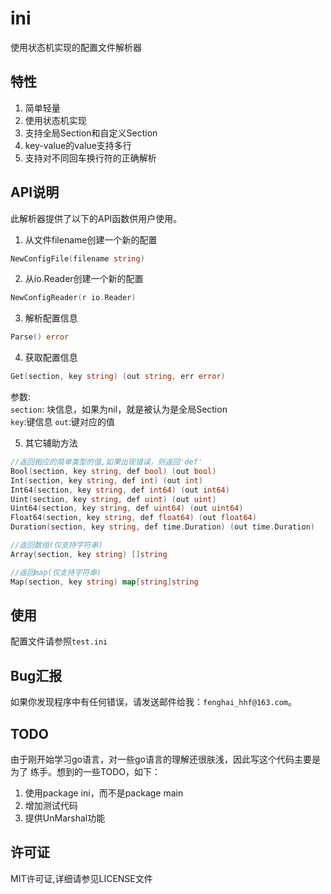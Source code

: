 # ini
使用状态机实现的配置文件解析器

## 特性
1. 简单轻量
2. 使用状态机实现
3. 支持全局Section和自定义Section
4. key-value的value支持多行
5. 支持对不同回车换行符的正确解析

## API说明
此解析器提供了以下的API函数供用户使用。

1. 从文件filename创建一个新的配置
```go
NewConfigFile(filename string)
```

2. 从io.Reader创建一个新的配置
```go
NewConfigReader(r io.Reader)
````
3. 解析配置信息
```go
Parse() error
```
4. 获取配置信息
```go
Get(section, key string) (out string, err error)
```
参数:  
    `section`: 块信息，如果为nil，就是被认为是全局Section  
    `key`:键信息
    `out`:键对应的值    

5. 其它辅助方法
```go
//返回相应的简单类型的值,如果出现错误，则返回'def'
Bool(section, key string, def bool) (out bool)
Int(section, key string, def int) (out int)
Int64(section, key string, def int64) (out int64)
Uint(section, key string, def uint) (out uint)
Uint64(section, key string, def uint64) (out uint64)
Float64(section, key string, def float64) (out float64)
Duration(section, key string, def time.Duration) (out time.Duration)

//返回数组(仅支持字符串)
Array(section, key string) []string

//返回map(仅支持字符串)
Map(section, key string) map[string]string
```

## 使用
配置文件请参照`test.ini`  

## Bug汇报
如果你发现程序中有任何错误，请发送邮件给我：`fenghai_hhf@163.com`。

## TODO
由于刚开始学习go语言，对一些go语言的理解还很肤浅，因此写这个代码主要是为了
练手。想到的一些TODO，如下：
1. 使用package ini，而不是package main
2. 增加测试代码
3. 提供UnMarshal功能

## 许可证
MIT许可证,详细请参见LICENSE文件
